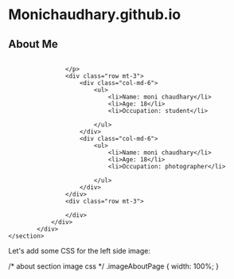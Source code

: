 # Monichaudhary.github.io
 <section id="about">
        <div class="container mt-4 pt-4">
            <h1 class="text-center">About Me</h1>
            <div class="row mt-4">
                <div class="col-lg-4">
                    <img src="images/about.jpeg" class= "imageAboutPage" alt="">
                </div>

                
                    </p>
                    <div class="row mt-3">
                        <div class="col-md-6">
                            <ul>
                                <li>Name: moni chaudhary</li>
                                <li>Age: 18</li>
                                <li>Occupation: student</li>

                            </ul>
                        </div>
                        <div class="col-md-6">
                            <ul>
                                <li>Name: moni chaudhary</li>
                                <li>Age: 18</li>
                                <li>Occupation: photographer</li>

                            </ul>
                        </div>
                    </div>
                    <div class="row mt-3">
                     
                    </div>
                </div>
            </div>
    </section>
Let's add some CSS for the left side image:

/* about section image css */
.imageAboutPage {
    width: 100%;
}
